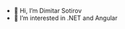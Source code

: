 - 👋 Hi, I’m Dimitar Sotirov
- 👀 I’m interested in .NET and Angular

<!---
DimitarSotirov7/DimitarSotirov7 is a ✨ special ✨ repository because its `README.md` (this file) appears on your GitHub profile.
You can click the Preview link to take a look at your changes.
--->
